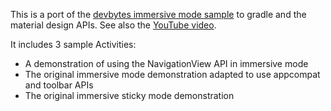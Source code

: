 This is a port of the [devbytes immersive mode sample](https://android.googlesource.com/platform/development/+/e7a6ab4/samples/devbytes/ui/ImmersiveMode) to gradle and the material design APIs. See also the [YouTube video](https://www.youtube.com/watch?v=cBi8fjv90E4).

It includes 3 sample Activities:
* A demonstration of using the NavigationView API in immersive mode
* The original immersive mode demonstration adapted to use appcompat and toolbar APIs
* The original immersive sticky mode demonstration

